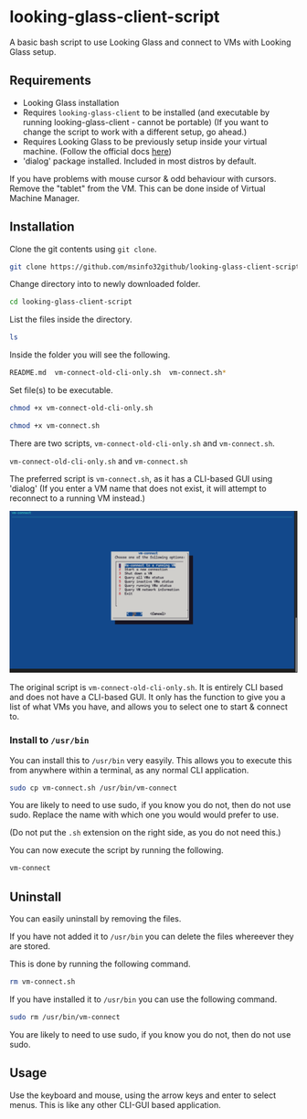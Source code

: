 # looking-glass-client-script
A basic bash script to use Looking Glass and connect to VMs with Looking Glass setup.

## Requirements

- Looking Glass installation
- Requires `looking-glass-client` to be installed (and executable by running looking-glass-client - cannot be portable) (If you want to change the script to work with a different setup, go ahead.)
- Requires Looking Glass to be previously setup inside your virtual machine. (Follow the official docs [here](https://looking-glass.io/docs/B6/))
- 'dialog' package installed. Included in most distros by default. 

If you have problems with mouse cursor & odd behaviour with cursors. Remove the "tablet" from the VM. This can be done inside of Virtual Machine Manager.

## Installation

Clone the git contents using `git clone`.

```bash
git clone https://github.com/msinfo32github/looking-glass-client-script/
```
Change directory into to newly downloaded folder.

```bash
cd looking-glass-client-script
```

List the files inside the directory.

```bash
ls
```

Inside the folder you will see the following.

```bash
README.md  vm-connect-old-cli-only.sh  vm-connect.sh*
```

Set file(s) to be executable.

```bash
chmod +x vm-connect-old-cli-only.sh
```

```bash
chmod +x vm-connect.sh
```

There are two scripts, `vm-connect-old-cli-only.sh` and `vm-connect.sh`.

`vm-connect-old-cli-only.sh` and `vm-connect.sh`

The preferred script is `vm-connect.sh`, as it has a CLI-based GUI using 'dialog'
(If you enter a VM name that does not exist, it will attempt to reconnect to a running VM instead.)

![vm-connect.png](vm-connect.png)

The original script is `vm-connect-old-cli-only.sh`. It is entirely CLI based and does not have a CLI-based GUI. It only has the function to give you a list of what VMs you have, and allows you to select one to start & connect to.

### Install to `/usr/bin`

You can install this to `/usr/bin` very easyily. This allows you to execute this from anywhere within a terminal, as any normal CLI application.

```bash
sudo cp vm-connect.sh /usr/bin/vm-connect
```
You are likely to need to use sudo, if you know you do not, then do not use sudo.
Replace the name with which one you would would prefer to use.

(Do not put the `.sh` extension on the right side, as you do not need this.)

You can now execute the script by running the following.

```bash
vm-connect
```

## Uninstall

You can easily uninstall by removing the files.

If you have not added it to `/usr/bin` you can delete the files whereever they are stored.

This is done by running the following command.

```bash
rm vm-connect.sh
```

If you have installed it to `/usr/bin` you can use the following command.

```bash
sudo rm /usr/bin/vm-connect
```

You are likely to need to use sudo, if you know you do not, then do not use sudo.

## Usage

Use the keyboard and mouse, using the arrow keys and enter to select menus. This is like any other CLI-GUI based application.
